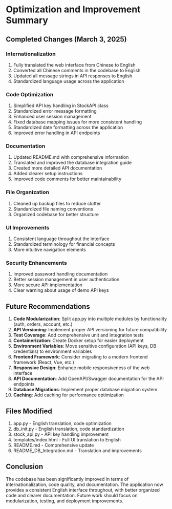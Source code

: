 # Optimization and Improvement Summary

## Completed Changes (March 3, 2025)

### Internationalization
1. Fully translated the web interface from Chinese to English
2. Converted all Chinese comments in the codebase to English
3. Updated all message strings in API responses to English
4. Standardized language usage across the application

### Code Optimization
1. Simplified API key handling in StockAPI class
2. Standardized error message formatting
3. Enhanced user session management
4. Fixed database mapping issues for more consistent handling
5. Standardized date formatting across the application
6. Improved error handling in API endpoints

### Documentation
1. Updated README.md with comprehensive information
2. Translated and improved the database integration guide
3. Created more detailed API documentation
4. Added clearer setup instructions
5. Improved code comments for better maintainability

### File Organization
1. Cleaned up backup files to reduce clutter
2. Standardized file naming conventions
3. Organized codebase for better structure

### UI Improvements
1. Consistent language throughout the interface
2. Standardized terminology for financial concepts
3. More intuitive navigation elements

### Security Enhancements
1. Improved password handling documentation
2. Better session management in user authentication
3. More secure API implementation
4. Clear warning about usage of demo API keys

## Future Recommendations

1. **Code Modularization**: Split app.py into multiple modules by functionality (auth, orders, account, etc.)
2. **API Versioning**: Implement proper API versioning for future compatibility
3. **Test Coverage**: Add comprehensive unit and integration tests
4. **Containerization**: Create Docker setup for easier deployment
5. **Environment Variables**: Move sensitive configuration (API keys, DB credentials) to environment variables
6. **Frontend Framework**: Consider migrating to a modern frontend framework (React, Vue, etc.)
7. **Responsive Design**: Enhance mobile responsiveness of the web interface
8. **API Documentation**: Add OpenAPI/Swagger documentation for the API endpoints
9. **Database Migrations**: Implement proper database migration system
10. **Caching**: Add caching for performance optimization

## Files Modified

1. app.py - English translation, code optimization
2. db_init.py - English translation, code standardization
3. stock_api.py - API key handling improvement
4. templates/index.html - Full UI translation to English
5. README.md - Comprehensive update
6. README_DB_Integration.md - Translation and improvements

## Conclusion

The codebase has been significantly improved in terms of internationalization, code quality, and documentation. The application now provides a consistent English interface throughout, with better organized code and clearer documentation. Future work should focus on modularization, testing, and deployment improvements. 